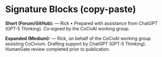 <!-- status: stub; target: 150+ words -->
<!-- status: stub; target: 150+ words -->
<!-- status: stub; target: 150+ words -->
<!-- status: stub; target: 150+ words -->
# Signature Blocks (copy-paste)

**Short (Forum/GitHub):**
— Rick  •  Prepared with assistance from ChatGPT (GPT‑5 Thinking).  Co‑signed by the CoCivAI working group.

**Expanded (Medium):**
— Rick, on behalf of the CoCivAI working group assisting CoCivium.  Drafting support by ChatGPT (GPT‑5 Thinking).  HumanGate review completed prior to publication.





